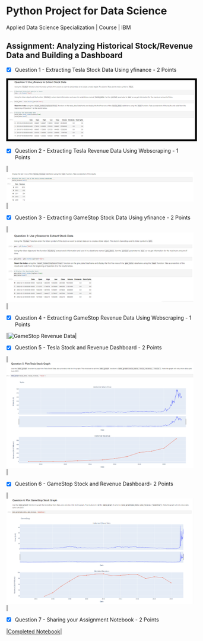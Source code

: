 # Python Project for Data Science
Applied Data Science Specialization | Course | IBM

## Assignment: Analyzing Historical Stock/Revenue Data and Building a Dashboard 

- [x] Question 1 - Extracting Tesla Stock Data Using yfinance - 2 Points

<img style="border: 5px solid black;" src="Screenshots/Q1.png" alt="Tesla Stock Data">   

- [x] Question 2 - Extracting Tesla Revenue Data Using Webscraping - 1 Points

|![Tesla Revenue Data](https://raw.githubusercontent.com/wy-chan/Analyzing-Historical-Stock-Revenue-Data-and-Building-a-Dashboard/main/Screenshots/Q2b.png)|

- [x] Question 3 - Extracting GameStop Stock Data Using yfinance - 2 Points
 
|![GameStop Stock Data](https://raw.githubusercontent.com/wy-chan/Analyzing-Historical-Stock-Revenue-Data-and-Building-a-Dashboard/main/Screenshots/Q3.png)|
 
- [x] Question 4 - Extracting GameStop Revenue Data Using Webscraping - 1 Points

|![GameStop Revenue Data](https://raw.githubusercontent.com/wy-chan/Analyzing-Historical-Stock-Revenue-Data-and-Building-a-Dashboard/main/Screenshots/Q4.png)|

- [x] Question 5 - Tesla Stock and Revenue Dashboard - 2 Points

|![Tesla Stock and Revenue Dashboard](https://raw.githubusercontent.com/wy-chan/Analyzing-Historical-Stock-Revenue-Data-and-Building-a-Dashboard/main/Screenshots/Q5.png)|

- [x] Question 6 - GameStop Stock and Revenue Dashboard- 2 Points

|![GameStop Stock and Revenue Dashboard](https://raw.githubusercontent.com/wy-chan/Analyzing-Historical-Stock-Revenue-Data-and-Building-a-Dashboard/main/Screenshots/Q6.png)|

- [x] Question 7 - Sharing your Assignment Notebook - 2 Points

|<a href="https://github.com/wy-chan/Analyzing-Historical-Stock-Revenue-Data-and-Building-a-Dashboard/blob/main/Final%20Assignment_completed.ipynb" target="_blank">Completed Notebook</a>|

